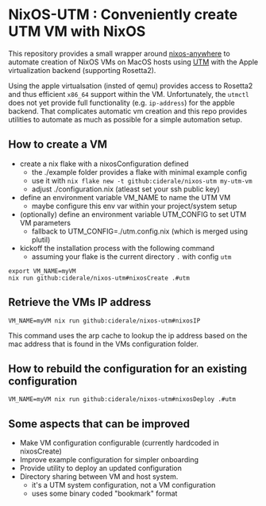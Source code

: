 # NixOS-UTM : Conveniently create UTM VM with NixOS

This repository provides a small wrapper around [nixos-anywhere](https://github.com/nix-community/nixos-anywhere)
to automate creation of NixOS VMs on MacOS hosts using [UTM](https://mac.getutm.app)
with the Apple virtualization backend (supporting Rosetta2).

Using the apple virtualsation (insted of qemu) provides access to Rosetta2 and
thus efficient `x86_64` support within the VM. Unfortunately, the `utmctl` does
not yet provide full functionality (e.g. `ip-address`) for the appble backend.
That complicates automatic vm creation and this repo provides utilities to
automate as much as possible for a simple automation setup.

## How to create a VM

- create a nix flake with a nixosConfiguration defined
	- the ./example folder provides a flake with minimal example config
	- use it with `nix flake new -t github:ciderale/nixos-utm my-utm-vm`
	- adjust ./configuration.nix (atleast set your ssh public key)
- define an environment variable VM_NAME to name the UTM VM
	- maybe configure this env var within your project/system setup
- (optionally) define an environment variable UTM_CONFIG to set UTM VM parameters
	- fallback to UTM_CONFIG=./utm.config.nix (which is merged using plutil)
- kickoff the installation process with the following command
	- assuming your flake is the current directory `.` with config `utm`

```
export VM_NAME=myVM
nix run github:ciderale/nixos-utm#nixosCreate .#utm
```

## Retrieve the VMs IP address

```
VM_NAME=myVM nix run github:ciderale/nixos-utm#nixosIP
```

This command uses the arp cache to lookup the ip address based on the mac
address that is found in the VMs configuration folder.

## How to rebuild the configuration for an existing configuration

```
VM_NAME=myVM nix run github:ciderale/nixos-utm#nixosDeploy .#utm
```

## Some aspects that can be improved

- Make VM configuration configurable (currently hardcoded in nixosCreate)
- Improve example configuration for simpler onboarding
- Provide utility to deploy an updated configuration
- Directory sharing between VM and host system.
	- it's a UTM system configuration, not a VM configuration
	- uses some binary coded "bookmark" format
